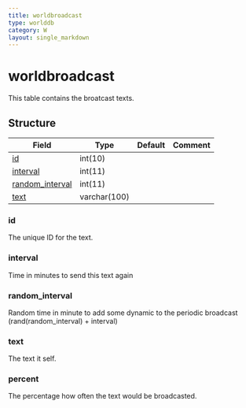 ```yaml
---
title: worldbroadcast
type: worlddb
category: W
layout: single_markdown
---
```


# worldbroadcast
This table contains the broatcast texts. 

## Structure

Field                                                                                        | Type         | Default | Comment
-------------------------------------------------------------------------------------------- | ------------ | ------- | -------
[id](#id)                                                                                    | int(10)      |         |        
[interval](#interval)                                                                        | int(11)      |         |        
[random_interval](#random_interval)                                                          | int(11)      |         |        
[text](#text)                                                                                | varchar(100) |         |        

### id

The unique ID for the text.

### interval

Time in minutes to send this text again

### random_interval

Random time in minute to add some dynamic to the periodic broadcast (rand(random_interval) + interval)

### text

The text it self.

### percent

The percentage how often the text would be broadcasted.